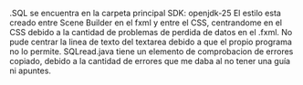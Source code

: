 .SQL se encuentra en la carpeta principal
SDK: openjdk-25
El estilo esta creado entre Scene Builder en el fxml y entre el CSS, centrandome en el CSS debido a la cantidad de problemas de perdida de datos en el .fxml.
No pude centrar la linea de texto del textarea debido a que el propio programa no lo permite.
SQLread.java tiene un elemento de comprobacion de errores copiado, debido a la cantidad de errores que me daba al no tener una guía ni apuntes.
